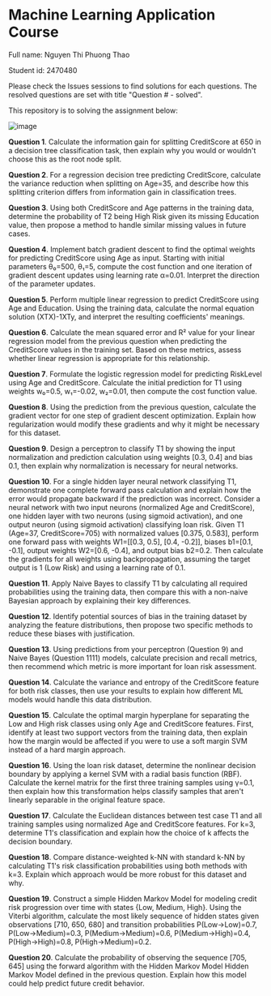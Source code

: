 # Machine Learning Application Course
Full name: Nguyen Thi Phuong Thao

Student id: 2470480

Please check the Issues sessions to find solutions for each questions. The resolved questions are set with title "Question # - solved".

This repository is to solving the assignment below:

![image](https://github.com/user-attachments/assets/359a14d0-acfd-4454-b019-c14fed30b3dd)

**Question 1**. Calculate the information gain for splitting CreditScore at 650 in a decision tree classification task, then explain why you would or wouldn't choose this as the root node split.

**Question 2**. For a regression decision tree predicting CreditScore, calculate the variance reduction when splitting on Age=35, and describe how this splitting criterion differs from information gain in classification trees.

**Question 3**. Using both CreditScore and Age patterns in the training data, determine the probability of T2 being High Risk given its missing Education value, then propose a method to handle similar missing values in future cases.

**Question 4**. Implement batch gradient descent to find the optimal weights for predicting CreditScore using Age as input. Starting with initial parameters θ₀=500, θ₁=5, compute the cost function and one iteration of gradient descent updates using learning rate α=0.01. Interpret the direction of the parameter updates.

**Question 5**. Perform multiple linear regression to predict CreditScore using Age and Education. Using the training data, calculate the normal equation solution (XTX)-1XTy, and interpret the resulting coefficients' meanings.

**Question 6**. Calculate the mean squared error and R² value for your linear regression model from the previous question when predicting the CreditScore values in the training set. Based on these metrics, assess whether linear regression is appropriate for this relationship.

**Question 7**. Formulate the logistic regression model for predicting RiskLevel using Age and CreditScore. Calculate the initial prediction for T1 using weights w₀=0.5, w₁=-0.02, w₂=0.01, then compute the cost function value.

**Question 8**. Using the prediction from the previous question, calculate the gradient vector for one step of gradient descent optimization. Explain how regularization would modify these gradients and why it might be necessary for this dataset.

**Question 9**. Design a perceptron to classify T1 by showing the input normalization and prediction calculation using weights [0.3, 0.4] and bias 0.1, then explain why normalization is necessary for neural networks.

**Question 10**. For a single hidden layer neural network classifying T1, demonstrate one complete forward pass calculation and explain how the error would propagate backward if the prediction was incorrect. Consider a neural network with two input neurons (normalized Age and CreditScore), one hidden layer with two neurons (using sigmoid activation), and one output neuron (using sigmoid activation) classifying loan risk. Given T1 (Age=37, CreditScore=705) with normalized values [0.375, 0.583], perform one forward pass with weights W1=[[0.3, 0.5], [0.4, -0.2]], biases b1=[0.1, -0.1], output weights W2=[0.6, -0.4], and output bias b2=0.2. Then calculate the gradients for all weights using backpropagation, assuming the target output is 1 (Low Risk) and using a learning rate of 0.1.

**Question 11**. Apply Naive Bayes to classify T1 by calculating all required probabilities using the training data, then compare this with a non-naive Bayesian approach by explaining their key differences.

**Question 12**. Identify potential sources of bias in the training dataset by analyzing the feature distributions, then propose two specific methods to reduce these biases with justification.

**Question 13**. Using predictions from your perceptron (Question 9) and Naive Bayes (Question 1111) models, calculate precision and recall metrics, then recommend which metric is more important for loan risk assessment.

**Question 14**. Calculate the variance and entropy of the CreditScore feature for both risk classes, then use your results to explain how different ML models would handle this data distribution.

**Question 15**. Calculate the optimal margin hyperplane for separating the Low and High risk classes using only Age and CreditScore features. First, identify at least two support vectors from the training data, then explain how the margin would be affected if you were to use a soft margin SVM instead of a hard margin approach.

**Question 16**. Using the loan risk dataset, determine the nonlinear decision boundary by applying a kernel SVM with a radial basis function (RBF). Calculate the kernel matrix for the first three training samples using γ=0.1, then explain how this transformation helps classify samples that aren't linearly separable in the original feature space.

**Question 17**. Calculate the Euclidean distances between test case T1 and all training samples using normalized Age and CreditScore features. For k=3, determine T1's classification and explain how the choice of k affects the decision boundary.

**Question 18**. Compare distance-weighted k-NN with standard k-NN by calculating T1's risk classification probabilities using both methods with k=3. Explain which approach would be more robust for this dataset and why.

**Question 19**. Construct a simple Hidden Markov Model for modeling credit risk progression over time with states {Low, Medium, High}. Using the Viterbi algorithm, calculate the most likely sequence of hidden states given observations [710, 650, 680] and transition probabilities P(Low→Low)=0.7, P(Low→Medium)=0.3, P(Medium→Medium)=0.6, P(Medium→High)=0.4, P(High→High)=0.8, P(High→Medium)=0.2.

**Question 20**. Calculate the probability of observing the sequence [705, 645] using the forward algorithm with the Hidden Markov Model Hidden Markov Model defined in the previous question. Explain how this model could help predict future credit behavior.

